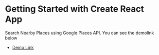 # Getting Started with Create React App

Search Nearby Places using Google Places API.
You can see the demolink below

* [Demo Link](https://gozdesaygiliyalcin.github.io/react-search-nearby-places-client/)

